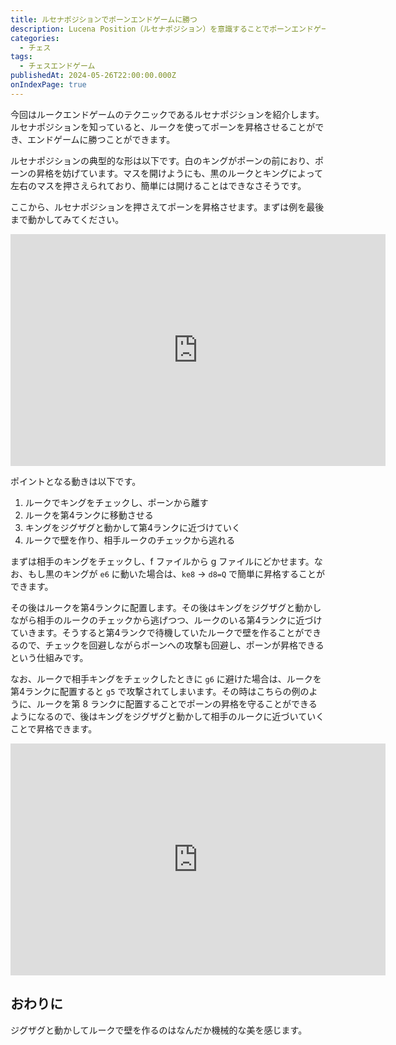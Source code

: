 ```yaml
---
title: ルセナポジションでポーンエンドゲームに勝つ
description: Lucena Position（ルセナポジション）を意識することでポーンエンドゲームに勝つ方法を書きます。
categories: 
  - チェス
tags:
  - チェスエンドゲーム
publishedAt: 2024-05-26T22:00:00.000Z
onIndexPage: true
---
```


今回はルークエンドゲームのテクニックであるルセナポジションを紹介します。ルセナポジションを知っていると、ルークを使ってポーンを昇格させることができ、エンドゲームに勝つことができます。

ルセナポジションの典型的な形は以下です。白のキングがポーンの前におり、ポーンの昇格を妨げています。マスを開けようにも、黒のルークとキングによって左右のマスを押さえられており、簡単には開けることはできなさそうです。

ここから、ルセナポジションを押さえてポーンを昇格させます。まずは例を最後まで動かしてみてください。

<iframe width="600" height="371" src="https://lichess.org/study/embed/Obx2GCfu/sQUqQWQc" frameborder=0></iframe>

ポイントとなる動きは以下です。

1. ルークでキングをチェックし、ポーンから離す
2. ルークを第4ランクに移動させる
3. キングをジグザグと動かして第4ランクに近づけていく
4. ルークで壁を作り、相手ルークのチェックから逃れる

まずは相手のキングをチェックし、f ファイルから g ファイルにどかせます。なお、もし黒のキングが `e6` に動いた場合は、`ke8` -> `d8=Q` で簡単に昇格することができます。

その後はルークを第4ランクに配置します。その後はキングをジグザグと動かしながら相手のルークのチェックから逃げつつ、ルークのいる第4ランクに近づけていきます。そうすると第4ランクで待機していたルークで壁を作ることができるので、チェックを回避しながらポーンへの攻撃も回避し、ポーンが昇格できるという仕組みです。

なお、ルークで相手キングをチェックしたときに `g6` に避けた場合は、ルークを第4ランクに配置すると `g5` で攻撃されてしまいます。その時はこちらの例のように、ルークを第 8 ランクに配置することでポーンの昇格を守ることができるようになるので、後はキングをジグザグと動かして相手のルークに近づいていくことで昇格できます。

<iframe width="600" height="371" src="https://lichess.org/study/embed/Obx2GCfu/7TnB9Y6P#last" frameborder=0></iframe>

## おわりに
ジグザグと動かしてルークで壁を作るのはなんだか機械的な美を感じます。
